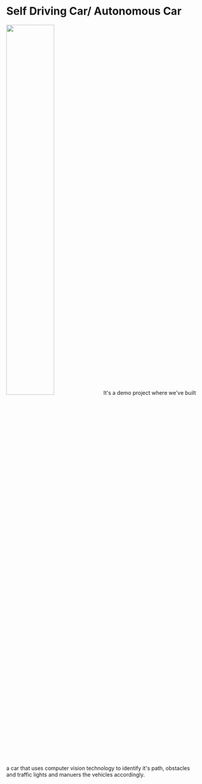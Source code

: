 # Self Driving Car/ Autonomous Car

[<img src="https://i9.ytimg.com/vi_webp/d__XDAO1ABQ/mq3.webp?sqp=CMjwm6wG-oaymwEmCMACELQB8quKqQMa8AEB-AH-CYAC0AWKAgwIABABGE0gUihlMA8=&rs=AOn4CLAl7zx_SsC7Wmw9SlO42t61A0_YLg" width="50%">](https://youtu.be/d__XDAO1ABQ)
It's a demo project where we've built a car that uses computer vision technology to identify it's path, obstacles and traffic lights and manuers the vehicles accordingly.
